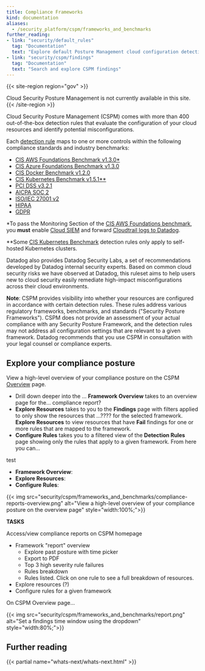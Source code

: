 ```yaml
---
title: Compliance Frameworks
kind: documentation
aliases:
  - /security_platform/cspm/frameworks_and_benchmarks
further_reading:
- link: "security/default_rules"
  tag: "Documentation"
  text: "Explore default Posture Management cloud configuration detection rules"
- link: "security/cspm/findings"
  tag: "Documentation"
  text: "Search and explore CSPM findings"
---
```


{{< site-region region="gov" >}}
<div class="alert alert-warning">
Cloud Security Posture Management is not currently available in this site.
</div>
{{< /site-region >}}

Cloud Security Posture Management (CSPM) comes with more than 400 out-of-the-box detection rules that evaluate the configuration of your cloud resources and identify potential misconfigurations. 

Each [detection rule][1] maps to one or more controls within the following compliance standards and industry benchmarks:

- [CIS AWS Foundations Benchmark v1.3.0*][2]
- [CIS Azure Foundations Benchmark v1.3.0][3]
- [CIS Docker Benchmark v1.2.0][4]
- [CIS Kubernetes Benchmark v1.5.1**][5]
- [PCI DSS v3.2.1][6]
- [AICPA SOC 2][7]
- [ISO/IEC 27001 v2][8]
- [HIPAA][9]
- [GDPR][10]

*To pass the Monitoring Section of the [CIS AWS Foundations benchmark][2], you **must** enable [Cloud SIEM][11] and forward [Cloudtrail logs to Datadog][12].

**Some [CIS Kubernetes Benchmark][5] detection rules only apply to self-hosted Kubernetes clusters.

Datadog also provides Datadog Security Labs, a set of recommendations developed by Datadog internal security experts. Based on common cloud security risks we have observed at Datadog, this ruleset aims to help users new to cloud security easily remediate high-impact misconfigurations across their cloud environments.

**Note**: CSPM provides visibility into whether your resources are configured in accordance with certain detection rules. These rules address various regulatory frameworks, benchmarks, and standards ("Security Posture Frameworks"). CSPM does not provide an assessment of your actual compliance with any Security Posture Framework, and the detection rules may not address all configuration settings that are relevant to a given framework. Datadog recommends that you use CSPM in consultation with your legal counsel or compliance experts.

## Explore your compliance posture

View a high-level overview of your compliance posture on the CSPM [Overview][20] page.

- Drill down deeper into the ... **Framework Overview** takes to an overview page for the... compliance report?
- **Explore Resources** takes to you to the **Findings** page with filters applied to only show the resources that ...???? for the selected framework. **Explore Resources** to view resources that have **Fail** findings for one or more rules that are mapped to the framework.
- **Configure Rules** takes you to a filtered view of the **Detection Rules** page showing only the rules that apply to a given framework. From here you can...

test

- **Framework Overview**:
- **Explore Resources**:
- **Configure Rules**:

{{< img src="security/cspm/frameworks_and_benchmarks/compliance-reports-overview.png" alt="View a high-level overview of your compliance posture on the overview page" style="width:100%;">}}

**TASKS**

Access/view compliance reports on CSPM homepage
- Framework "report" overview
    - Explore past posture with time picker
    - Export to PDF
    - Top 3 high severity rule failures
    - Rules breakdown
    - Rules listed. Click on one rule to see a full breakdown of resources.
- Explore resources (?)
- Configure rules for a given framework

On CSPM Overview page...

{{< img src="security/cspm/frameworks_and_benchmarks/report.png" alt="Set a findings time window using the dropdown" style="width:80%;">}}

## Further reading

{{< partial name="whats-next/whats-next.html" >}}

[1]: /security_monitoring/default_rules/
[2]: https://www.cisecurity.org/benchmark/amazon_web_services/
[3]: https://www.cisecurity.org/benchmark/azure
[4]: https://www.cisecurity.org/benchmark/docker
[5]: https://www.cisecurity.org/benchmark/kubernetes/
[6]: https://www.pcisecuritystandards.org/document_library
[7]: https://www.aicpa.org/interestareas/frc/assuranceadvisoryservices/aicpasoc2report.html
[8]: https://www.iso.org/isoiec-27001-information-security.html
[9]: https://www.hhs.gov/hipaa/index.html
[10]: https://gdpr.eu/
[11]: /security/cloud_siem/
[12]: /integrations/amazon_cloudtrail/
[13]: https://app.datadoghq.com/security/configuration/rules/
[14]: /integrations/slack/
[15]: /integrations/jira/
[16]: /integrations/pagerduty
[17]: /integrations/servicenow/
[18]: /integrations/microsoft_teams/
[19]: /integrations/webhooks/
[20]: https://app.datadoghq.com/security/compliance/homepage